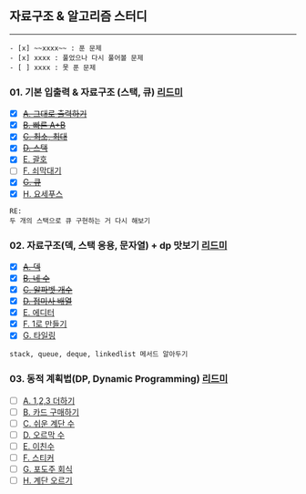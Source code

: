 ## 자료구조 & 알고리즘 스터디

---

```
- [x] ~~xxxx~~ : 푼 문제
- [x] xxxx : 풀었으나 다시 풀어볼 문제
- [ ] xxxx : 못 푼 문제
```



### 01. 기본 입출력 & 자료구조 (스택, 큐) [리드미](https://github.com/upsk1/AlgorithmJava/blob/main/%EC%84%B1%EC%9E%AC/jae-workspace/src/main/java/study/jaeworkspace/baekjoon/w01/01.%20%EA%B8%B0%EB%B3%B8%EC%9E%85%EC%B6%9C%EB%A0%A5%20%26%20%EC%9E%90%EB%A3%8C%EA%B5%AC%EC%A1%B0.md)

- [x] ~~[A. 그대로 출력하기](https://www.acmicpc.net/problem/11719)~~
- [x] ~~[B. 빠른 A+B](https://www.acmicpc.net/problem/15552)~~
- [x] ~~[C. 최소, 최대](https://www.acmicpc.net/problem/10818)~~
- [x] ~~[D. 스택](https://www.acmicpc.net/problem/10828)~~
- [x] [E. 괄호](https://www.acmicpc.net/problem/9012)
- [ ] [F. 쇠막대기](https://www.acmicpc.net/problem/10799)
- [x] ~~[G. 큐](https://www.acmicpc.net/problem/10845)~~
- [x] [H. 요세푸스](https://www.acmicpc.net/problem/1158)
 
```
RE:
두 개의 스택으로 큐 구현하는 거 다시 해보기   
```

### 02. 자료구조(덱, 스택 응용, 문자열) + dp 맛보기 [리드미](https://github.com/upsk1/AlgorithmJava/blob/main/%EC%84%B1%EC%9E%AC/jae-workspace/src/main/java/study/jaeworkspace/baekjoon/w02/02.%20%EC%9E%90%EB%A3%8C%EA%B5%AC%EC%A1%B0(%EB%8D%B1%2C%20%EC%8A%A4%ED%83%9D%20%EC%9D%91%EC%9A%A9%2C%20%EB%AC%B8%EC%9E%90%EC%97%B4)%20%2B%20dp%20%EB%A7%9B%EB%B3%B4%EA%B8%B0.md)

- [x] ~~[A. 덱](https://www.acmicpc.net/problem/10866)~~
- [x] ~~[B. 네 수](https://www.acmicpc.net/problem/10824)~~
- [x] ~~[C. 알파벳 개수](https://www.acmicpc.net/problem/10808)~~
- [x] ~~[D. 접미사 배열](https://www.acmicpc.net/problem/11656)~~
- [x] [E. 에디터](https://www.acmicpc.net/problem/1406)
- [x] [F. 1로 만들기](https://www.acmicpc.net/problem/1463)
- [x] [G. 타일링](https://www.acmicpc.net/problem/1793)

```
stack, queue, deque, linkedlist 메서드 알아두기 
```

### 03. 동적 계획법(DP, Dynamic Programming) [리드미]()

- [ ] [A. 1,2,3 더하기](https://www.acmicpc.net/problem/9095)
- [ ] [B. 카드 구매하기](https://www.acmicpc.net/problem/11052)
- [ ] [C. 쉬운 계단 수](https://www.acmicpc.net/problem/10844)
- [ ] [D. 오르막 수](https://www.acmicpc.net/problem/11057) 
- [ ] [E. 이친수](https://www.acmicpc.net/problem/2193)
- [ ] [F. 스티커](https://www.acmicpc.net/problem/9465) 
- [ ] [G. 포도주 회식](https://www.acmicpc.net/problem/2156) 
- [ ] [H. 계단 오르기](https://www.acmicpc.net/problem/2579) 